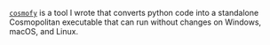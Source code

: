 [`cosmofy`][1] is a tool I wrote that converts python code into a standalone Cosmopolitan executable that can run without changes on Windows, macOS, and Linux.

[1]: https://github.com/metaist/cosmofy
